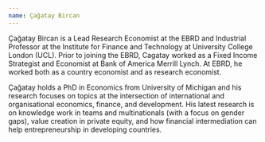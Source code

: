 ```yaml
---
name: Çağatay Bircan
---
```

Çağatay Bircan is a Lead Research Economist at the EBRD and Industrial Professor at the Institute for Finance and Technology at University College London (UCL).  Prior to joining the EBRD, Cagatay worked as a Fixed Income Strategist and Economist at Bank of America Merrill Lynch.  At EBRD, he worked both as a country economist and as research economist.

Çağatay holds a PhD in Economics from University of Michigan and his research focuses on topics at the intersection of international and organisational economics, finance, and development. His latest research is on knowledge work in teams and multinationals (with a focus on gender gaps), value creation in private equity, and how financial intermediation can help entrepreneurship in developing countries.

